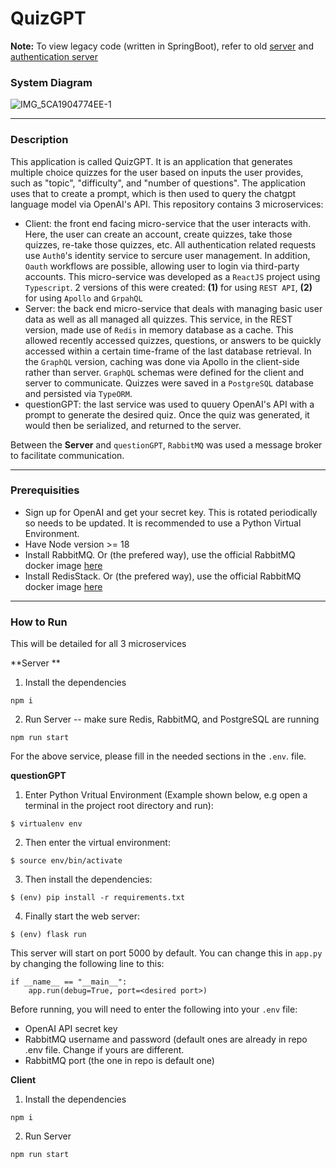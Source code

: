 # QuizGPT

**Note:** To view legacy code (written in SpringBoot), refer to old [server](https://github.com/allan7yin/ResourceServer) and [authentication server](https://github.com/allan7yin/AccountMicroservice)

### System Diagram
![IMG_5CA1904774EE-1](https://github.com/allan7yin/QuizGPT/assets/66652405/5b9273be-56b1-4ad7-b2bf-587660b2e258)

----

### Description
This application is called QuizGPT. It is an application that generates multiple choice quizzes for the user based on inputs the user provides, such as "topic", "difficulty", and "number of questions". The application uses that to create a prompt, which is then used to query the chatgpt language model via OpenAI's API. This repository contains 3 microservices:
* Client: the front end facing micro-service that the user interacts with. Here, the user can create an account, create quizzes, take those quizzes, re-take those quizzes, etc. All authentication related requests use `Auth0`'s identity service to sercure user management. In addition, `Oauth` workflows are possible, allowing user to login via third-party accounts. This micro-service was developed as a `ReactJS` project using `Typescript`. 2 versions of this were created: **(1)** for using `REST API`, **(2)** for using `Apollo` and `GrpahQL`
* Server: the back end micro-service that deals with managing basic user data as well as all managed all quizzes. This service, in the REST version, made use of `Redis` in memory database as a cache. This allowed recently accessed quizzes, questions, or answers to be quickly accessed within a certain time-frame of the last database retrieval. In the `GraphQL` version, caching was done via Apollo in the client-side rather than server. `GraphQL` schemas were defined for the client and server to communicate. Quizzes were saved in a `PostgreSQL` database and persisted via `TypeORM`. 
* questionGPT: the last service was used to quuery OpenAI's API with a prompt to generate the desired quiz. Once the quiz was generated, it would then be serialized, and returned to the server.

Between the **Server** and `questionGPT`, `RabbitMQ` was used a message broker to facilitate communication. 

----

### Prerequisities 
* Sign up for OpenAI and get your secret key. This is rotated periodically so needs to be updated. It is recommended to use a Python Virtual Environment.
* Have Node version >= 18
* Install RabbitMQ. Or (the prefered way), use the official RabbitMQ docker image [here](https://hub.docker.com/_/rabbitmq)
* Install RedisStack. Or (the prefered way), use the official RabbitMQ docker image [here](https://hub.docker.com/r/redis/redis-stack)

----

### How to Run 
This will be detailed for all 3 microservices 

**Server **
1. Install the dependencies
```
npm i 
```
2. Run Server -- make sure Redis, RabbitMQ, and PostgreSQL are running
```
npm run start
```

For the above service, please fill in the needed sections in the `.env`. file. 

**questionGPT**
1. Enter Python Vritual Environment (Example shown below, e.g open a terminal in the project root directory and run):
```
$ virtualenv env
```
2. Then enter the virtual environment:
```
$ source env/bin/activate
```
3. Then install the dependencies:
```
$ (env) pip install -r requirements.txt
```
4. Finally start the web server:
```
$ (env) flask run
```
This server will start on port 5000 by default. You can change this in `app.py` by changing the following line to this:
```
if __name__ == "__main__":
    app.run(debug=True, port=<desired port>)
```

Before running, you will need to enter the following into your `.env` file:
* OpenAI API secret key
* RabbitMQ username and password (default ones are already in repo .env file. Change if yours are different.
* RabbitMQ port (the one in repo is default one)

**Client**
1. Install the dependencies
```
npm i 
```
2. Run Server
```
npm run start
```












